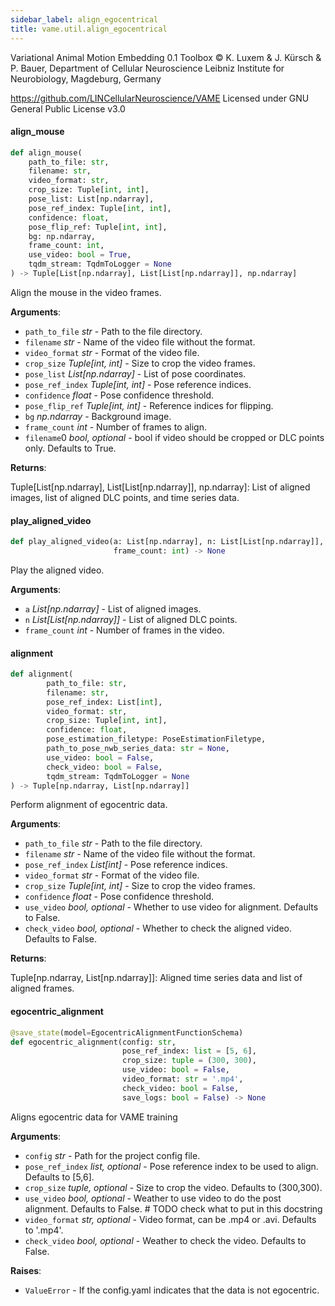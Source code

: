 ```yaml
---
sidebar_label: align_egocentrical
title: vame.util.align_egocentrical
---
```


Variational Animal Motion Embedding 0.1 Toolbox
© K. Luxem &amp; J. Kürsch &amp; P. Bauer, Department of Cellular Neuroscience
Leibniz Institute for Neurobiology, Magdeburg, Germany

https://github.com/LINCellularNeuroscience/VAME
Licensed under GNU General Public License v3.0

#### align\_mouse

```python
def align_mouse(
    path_to_file: str,
    filename: str,
    video_format: str,
    crop_size: Tuple[int, int],
    pose_list: List[np.ndarray],
    pose_ref_index: Tuple[int, int],
    confidence: float,
    pose_flip_ref: Tuple[int, int],
    bg: np.ndarray,
    frame_count: int,
    use_video: bool = True,
    tqdm_stream: TqdmToLogger = None
) -> Tuple[List[np.ndarray], List[List[np.ndarray]], np.ndarray]
```

Align the mouse in the video frames.

**Arguments**:

- `path_to_file` _str_ - Path to the file directory.
- `filename` _str_ - Name of the video file without the format.
- `video_format` _str_ - Format of the video file.
- `crop_size` _Tuple[int, int]_ - Size to crop the video frames.
- `pose_list` _List[np.ndarray]_ - List of pose coordinates.
- `pose_ref_index` _Tuple[int, int]_ - Pose reference indices.
- `confidence` _float_ - Pose confidence threshold.
- `pose_flip_ref` _Tuple[int, int]_ - Reference indices for flipping.
- `bg` _np.ndarray_ - Background image.
- `frame_count` _int_ - Number of frames to align.
- `filename`0 _bool, optional_ - bool if video should be cropped or DLC points only. Defaults to True.
  

**Returns**:

  Tuple[List[np.ndarray], List[List[np.ndarray]], np.ndarray]: List of aligned images, list of aligned DLC points, and time series data.

#### play\_aligned\_video

```python
def play_aligned_video(a: List[np.ndarray], n: List[List[np.ndarray]],
                       frame_count: int) -> None
```

Play the aligned video.

**Arguments**:

- `a` _List[np.ndarray]_ - List of aligned images.
- `n` _List[List[np.ndarray]]_ - List of aligned DLC points.
- `frame_count` _int_ - Number of frames in the video.

#### alignment

```python
def alignment(
        path_to_file: str,
        filename: str,
        pose_ref_index: List[int],
        video_format: str,
        crop_size: Tuple[int, int],
        confidence: float,
        pose_estimation_filetype: PoseEstimationFiletype,
        path_to_pose_nwb_series_data: str = None,
        use_video: bool = False,
        check_video: bool = False,
        tqdm_stream: TqdmToLogger = None
) -> Tuple[np.ndarray, List[np.ndarray]]
```

Perform alignment of egocentric data.

**Arguments**:

- `path_to_file` _str_ - Path to the file directory.
- `filename` _str_ - Name of the video file without the format.
- `pose_ref_index` _List[int]_ - Pose reference indices.
- `video_format` _str_ - Format of the video file.
- `crop_size` _Tuple[int, int]_ - Size to crop the video frames.
- `confidence` _float_ - Pose confidence threshold.
- `use_video` _bool, optional_ - Whether to use video for alignment. Defaults to False.
- `check_video` _bool, optional_ - Whether to check the aligned video. Defaults to False.
  

**Returns**:

  Tuple[np.ndarray, List[np.ndarray]]: Aligned time series data and list of aligned frames.

#### egocentric\_alignment

```python
@save_state(model=EgocentricAlignmentFunctionSchema)
def egocentric_alignment(config: str,
                         pose_ref_index: list = [5, 6],
                         crop_size: tuple = (300, 300),
                         use_video: bool = False,
                         video_format: str = '.mp4',
                         check_video: bool = False,
                         save_logs: bool = False) -> None
```

Aligns egocentric data for VAME training

**Arguments**:

- `config` _str_ - Path for the project config file.
- `pose_ref_index` _list, optional_ - Pose reference index to be used to align. Defaults to [5,6].
- `crop_size` _tuple, optional_ - Size to crop the video. Defaults to (300,300).
- `use_video` _bool, optional_ - Weather to use video to do the post alignment. Defaults to False. # TODO check what to put in this docstring
- `video_format` _str, optional_ - Video format, can be .mp4 or .avi. Defaults to &#x27;.mp4&#x27;.
- `check_video` _bool, optional_ - Weather to check the video. Defaults to False.
  

**Raises**:

- `ValueError` - If the config.yaml indicates that the data is not egocentric.

